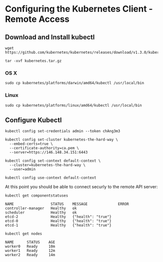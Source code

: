 # Configuring the Kubernetes Client - Remote Access

## Download and Install kubectl

```
wget https://github.com/kubernetes/kubernetes/releases/download/v1.3.0/kubernetes.tar.gz
```

```
tar -xvf kubernetes.tar.gz
```

### OS X

```
sudo cp kubernetes/platforms/darwin/amd64/kubectl /usr/local/bin
```

### Linux

```
sudo cp kubernetes/platforms/linux/amd64/kubectl /usr/local/bin
```

## Configure Kubectl

```
kubectl config set-credentials admin --token chAng3m3
```
```
kubectl config set-cluster kubernetes-the-hard-way \
  --embed-certs=true \
  --certificate-authority=ca.pem \
  --server=https://146.148.34.151:6443
```

```
kubectl config set-context default-context \
  --cluster=kubernetes-the-hard-way \
  --user=admin
```

```
kubectl config use-context default-context
```

At this point you should be able to connect securly to the remote API server:

```
kubectl get componentstatuses
```
```
NAME                 STATUS    MESSAGE              ERROR
controller-manager   Healthy   ok                   
scheduler            Healthy   ok                   
etcd-2               Healthy   {"health": "true"}   
etcd-0               Healthy   {"health": "true"}   
etcd-1               Healthy   {"health": "true"}  
```


```
kubectl get nodes
```
```
NAME      STATUS    AGE
worker0   Ready     10m
worker1   Ready     12m
worker2   Ready     14m
```